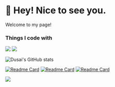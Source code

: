 # 👋 Hey! Nice to see you.

Welcome to my page!

### Things I code with

![](https://img.shields.io/badge/python-3.9-orange?style=for-the-badge&logo=python&logoColor=blue)
![](https://img.shields.io/badge/java-1.8-blue?style=for-the-badge&logo=python&logoColor=ff69b4)

<!--
**savior-only/savior-only** is a ✨ _special_ ✨ repository because its `README.md` (this file) appears on your GitHub profile.

Here are some ideas to get you started:

- 🔭 I’m currently working on ...
- 🌱 I’m currently learning ...
- 👯 I’m looking to collaborate on ...
- 🤔 I’m looking for help with ...
- 💬 Ask me about ...
- 📫 How to reach me: ...
- 😄 Pronouns: ...
- ⚡ Fun fact: ...
  -->

![Dusai's GitHub stats](https://github-readme-stats.vercel.app/api?username=savior-only&&show_icons=true&theme=radical)


[![Readme Card](https://github-readme-stats.vercel.app/api/pin/?username=savior-only&repo=javafx_tools&)](https://github.com/savior-only/javafx_tools)
[![Readme Card](https://github-readme-stats.vercel.app/api/pin/?username=savior-only&repo=Sunlogin_RCE-GUI-&)](https://github.com/savior-only/Sunlogin_RCE-GUI-)
[![Readme Card](https://github-readme-stats.vercel.app/api/pin/?username=savior-only&repo=CVE-2022-22947)](https://github.com/savior-only/CVE-2022-22947)

![](https://activity-graph.herokuapp.com/graph?username=savior-only&theme=github)
